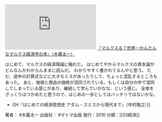 [![](https://gyazo.com/c60c81226350d80ccc0890771715d2b6.img)](https://amzn.to/3tOgrF3)
[『マルクスる？世界一かんたんなマルクス経済学の本』（木暮太一）](https://amzn.to/3tOgrF3)

はじめて、マルクスの経済理論に触れた。
はじめてやからマルクスの資本論がどんなんかわからんままに読んだ。
わかりやすく書かれてるんやと思う。
ただ、途中の計算式などに大きなミスがあったりして、ちょっと混乱するところもあった。
あと、価値と商品の価格が混同されている、もしくは自分の中で混同してしまっている感じがあり、継続して学んでいかなな、という感じ。
全体をざっくりはつかめたと思うので、はじめの一歩としてはバッチリではないかな。

- [[H『はじめての経済思想史 アダム・スミスから現代まで』（中村隆之）]]

著者： #木暮太一
出版社： #マトマ出版
発行：2010
分類：[[33経済]]